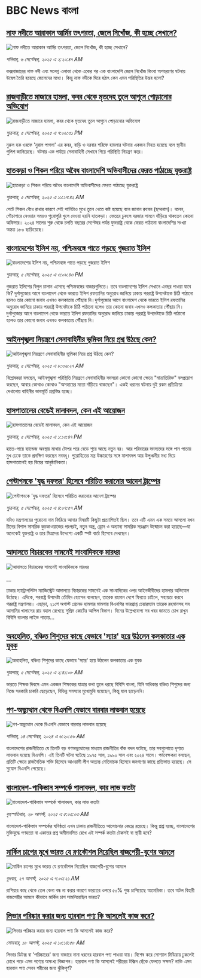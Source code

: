 # BBC News বাংলা## [নাফ নদীতে আরাকান আর্মির তৎপরতা,  জেলে নিখোঁজ, কী হচ্ছে সেখানে?](https://www.bbc.com/bengali/articles/c99g028k04zo?at_medium=RSS&at_campaign=rss?at_campaign=githubrss)![নাফ নদীতে আরাকান আর্মির তৎপরতা,  জেলে নিখোঁজ, কী হচ্ছে সেখানে?](https://ichef.bbci.co.uk/ace/ws/240/cpsprodpb/8afb/live/c21fe3b0-89ae-11f0-978f-c724dfaf4309.jpg)_শনিবার, ৬ সেপ্টেম্বর, ২০২৫ এ ২:২০:৪৭ AM_কক্সবাজারের নাফ নদী এবং সংলগ্ন এলাকা থেকে একের পর এক বাংলাদেশি জেলে নিখোঁজ কিংবা অপহরণের ঘটনায় উদ্বেগ তৈরি হয়েছে জেলেদের মধ্যে। কিন্তু নাফ নদীকে ঘিরে হঠাৎ কেন এমন পরিস্থিতির উদ্ভব হলো?## [রাজবাড়ীতে মাজারে হামলা, কবর থেকে মৃতদেহ তুলে আগুনে পোড়ানোর অভিযোগ](https://www.bbc.com/bengali/articles/c98d1jvrq4do?at_medium=RSS&at_campaign=rss?at_campaign=githubrss)![রাজবাড়ীতে মাজারে হামলা, কবর থেকে মৃতদেহ তুলে আগুনে পোড়ানোর অভিযোগ](https://ichef.bbci.co.uk/ace/ws/240/cpsprodpb/34a5/live/0d1bc8d0-8a8a-11f0-b4ed-15140726731b.jpg)_শুক্রবার, ৫ সেপ্টেম্বর, ২০২৫ এ ৭:০৬:৩১ PM_নুরুল হক ওরফে 'নুরাল পাগলা' এর কবর, বাড়ি ও দরবার শরিফে হামলার ঘটনায় একজন নিহত হয়েছে বলে স্থানীয় পুলিশ জানিয়েছে। ঘটনার এক পর্যায়ে সেনাবাহিনী সেখানে গিয়ে পরিস্থিতি নিয়ন্ত্রণ করে।## [হাতকড়া ও শিকল পরিয়ে অবৈধ বাংলাদেশি অভিবাসীদের ফেরত পাঠাচ্ছে যুক্তরাষ্ট্র](https://www.bbc.com/bengali/articles/c79vndlqwneo?at_medium=RSS&at_campaign=rss?at_campaign=githubrss)![হাতকড়া ও শিকল পরিয়ে অবৈধ বাংলাদেশি অভিবাসীদের ফেরত পাঠাচ্ছে যুক্তরাষ্ট্র](https://ichef.bbci.co.uk/ace/ws/240/cpsprodpb/1a10/live/e016dc60-8a40-11f0-84c8-99de564f0440.jpg)_শুক্রবার, ৫ সেপ্টেম্বর, ২০২৫ এ ১১:১৭:৪২ AM_পেটে শিকল বেঁধে রাখার কারণে সেই পানিটাও মুখে তুলে খেতে কষ্ট হয়েছে বলে জানান রুবেল (ছদ্মনাম)। বলেন, শৌচাগারে নেওয়ার সময়ও পুরোপুরি খুলে দেওয়া হয়নি হাতকড়া। ভেতরে ঢুকলে দরজার সামনে দাঁড়িয়ে থাকতেন কোনো অফিসার। ২০২৪ সালের শুরু থেকে চলতি বছরের সেপ্টেম্বর পর্যন্ত যুক্তরাষ্ট্র থেকে ফেরত পাঠানো বাংলাদেশির সংখ্যা অন্তত ১৮০ ছাড়িয়েছে।## [বাংলাদেশের ইলিশ নয়, পশ্চিমবঙ্গে পাতে পড়ছে গুজরাত ইলিশ](https://www.bbc.com/bengali/articles/c784d6pw6w4o?at_medium=RSS&at_campaign=rss?at_campaign=githubrss)![বাংলাদেশের ইলিশ নয়, পশ্চিমবঙ্গে পাতে পড়ছে গুজরাত ইলিশ](https://ichef.bbci.co.uk/ace/ws/240/cpsprodpb/03cd/live/c7b8e720-8a3c-11f0-9cf6-cbf3e73ce2b9.jpg)_শুক্রবার, ৫ সেপ্টেম্বর, ২০২৫ এ ৩:০৯:৪৩ PM_গুজরাত ইলিশের বিপুল চালান এসেছে পশ্চিমবঙ্গের বাজারগুলিতে। তবে বাংলাদেশের ইলিশ সেখানে এবছর পাওয়া যাবে কি? দুর্গাপুজোর আগে বাংলাদেশ থেকে ভারতে ইলিশ রফতানির অনুরোধ জানিয়ে ঢাকায় পররাষ্ট্র উপদেষ্টাকে চিঠি পাঠানো হলেও তার কোনো জবাব এখনও কলকাতায় পৌঁছায় নি।দুর্গাপুজোর আগে বাংলাদেশ থেকে ভারতে ইলিশ রফতানির অনুরোধ জানিয়ে ঢাকায় পররাষ্ট্র উপদেষ্টাকে চিঠি পাঠানো হলেও তার কোনো জবাব এখনও কলকাতায় পৌঁছায় নি।দুর্গাপুজোর আগে বাংলাদেশ থেকে ভারতে ইলিশ রফতানির অনুরোধ জানিয়ে ঢাকায় পররাষ্ট্র উপদেষ্টাকে চিঠি পাঠানো হলেও তার কোনো জবাব এখনও কলকাতায় পৌঁছায় নি।## [আইনশৃঙ্খলা নিয়ন্ত্রণে সেনাবাহিনীর ভূমিকা নিয়ে প্রশ্ন উঠছে কেন?](https://www.bbc.com/bengali/articles/cevzjm1802ko?at_medium=RSS&at_campaign=rss?at_campaign=githubrss)![আইনশৃঙ্খলা নিয়ন্ত্রণে সেনাবাহিনীর ভূমিকা নিয়ে প্রশ্ন উঠছে কেন?](https://ichef.bbci.co.uk/ace/ws/240/cpsprodpb/25bf/live/7feff500-89ba-11f0-98cc-8182b2586301.jpg)_শুক্রবার, ৫ সেপ্টেম্বর, ২০২৫ এ ৮:৩৬:২৭ AM_বিশ্লেষকরা বলছেন, আইনশৃঙ্খলা পরিস্থিতি নিয়ন্ত্রণে সেনাবাহিনীর সদস্যরা কোনো কোনো ক্ষেত্রে "মাত্রাতিরিক্ত" বলপ্রয়োগ করছেন, আবার কোথাও কোথাও "অসহায়ের মতো দাঁড়িয়ে থাকছেন"। একই ধরনের ঘটনায় দুই রকম প্রতিক্রিয়া দেখানোয় বাহিনীর ভাবমূর্তি প্রশ্নবিদ্ধ হচ্ছে।## [হাসপাতালের বেডেই মালাবদল, কেন এই আয়োজন](https://www.bbc.com/bengali/articles/c9dxye3llv5o?at_medium=RSS&at_campaign=rss?at_campaign=githubrss)![হাসপাতালের বেডেই মালাবদল, কেন এই আয়োজন](https://ichef.bbci.co.uk/ace/ws/240/cpsprodpb/5d3d/live/88af16a0-8a53-11f0-94f4-77b666520245.jpg)_শুক্রবার, ৫ সেপ্টেম্বর, ২০২৫ এ ১:১৩:৪৭ PM_হাতে-পায়ে ব্যান্ডেজ অবস্থায় মাথায় টোপর পরে বেডে শুয়ে আছে নতুন বর। আর পরিবারের সদস্যদের সঙ্গে পান পাতায় মুখ ঢেকে তাকে প্রদক্ষিণ করছেন নববধূ। পুরোহিতের মন্ত্র উচ্চারণের সঙ্গে মালাবদল আর উলুধ্বনীর মধ্য দিয়ে হাসপাতালেই হয় বিয়ের আনুষ্ঠানিকতা।## [পেন্টাগনকে 'যুদ্ধ দফতর' হিসেবে পরিচিত করানোর আদেশ ট্রাম্পের ](https://www.bbc.com/bengali/articles/c75q6n17q1do?at_medium=RSS&at_campaign=rss?at_campaign=githubrss)![পেন্টাগনকে 'যুদ্ধ দফতর' হিসেবে পরিচিত করানোর আদেশ ট্রাম্পের ](https://ichef.bbci.co.uk/ace/ws/240/cpsprodpb/0ea4/live/69f9a9f0-8a03-11f0-84c8-99de564f0440.jpg)_শুক্রবার, ৫ সেপ্টেম্বর, ২০২৫ এ ৪:০৭:৫৭ AM_যদিও মন্ত্রণালয়ের পুরোনো নাম ফিরিয়ে আনার বিষয়টি কিছুটা প্রত্যাশিতই ছিল। তবে এটি এমন এক সময়ে আসলো যখন চীনের বিশাল সামরিক কুচকাওয়াজের পরপরই, নতুন অস্ত্র, ড্রোন ও অন্যান্য সামরিক সরঞ্জাম উন্মোচন করা হয়েছে—যা অনেকেই যুক্তরাষ্ট্র ও তার মিত্রদের উদ্দেশ্যে একটি স্পষ্ট বার্তা হিসেবে দেখছেন।## [আদালতে বিচারকের সামনেই সাংবাদিককে মারধর](https://www.bbc.co.uk/bengali/live/cz69x8nn8xvt?at_medium=RSS&at_campaign=rss?at_campaign=githubrss)![আদালতে বিচারকের সামনেই সাংবাদিককে মারধর](https://ichef.bbci.co.uk/ace/standard/240/cpsprodpb/5f16/live/750cf270-89a4-11f0-84c8-99de564f0440.jpg)__ঢাকার ম্যাট্রোপলিটন ম্যাজিস্ট্রেট আদালতে বিচারকের সামনেই এক সাংবাদিকের ওপর আইনজীবীদের হামলার অভিযোগ উঠেছে। এদিকে, পররাষ্ট্র উপদেষ্টা তৌহিদ হোসেন বলেছেন, তারেক রহমান দেশে ফিরতে চাইলে, সহায়তা করবে পররাষ্ট্র মন্ত্রণালয়। এছাড়া, ২১শে অগাস্ট গ্রেনেড হামলার মামলায় বিএনপির ভারপ্রাপ্ত চেয়ারম্যান তারেক রহমানসহ সব আসামির খালাসের রায় বহাল রেখেছে সুপ্রিম কোর্টের আপিল বিভাগ। দিনের উল্লেখযোগ্য সব খবর জানতে চোখ রাখুন বিবিসি বাংলার লাইভ পাতায়...## [অবহেলিত, বঞ্চিত শিশুদের কাছে যেভাবে 'স্যার' হয়ে উঠলেন কলকাতার এক যুবক](https://www.bbc.com/bengali/articles/crmewd2m3nwo?at_medium=RSS&at_campaign=rss?at_campaign=githubrss)![অবহেলিত, বঞ্চিত শিশুদের কাছে যেভাবে 'স্যার' হয়ে উঠলেন কলকাতার এক যুবক](https://ichef.bbci.co.uk/ace/ws/240/cpsprodpb/c336/live/3b33c680-8960-11f0-b391-6936825093bd.jpg)_শুক্রবার, ৫ সেপ্টেম্বর, ২০২৫ এ ২:৪১:০৮ AM_ভারতে শিক্ষক দিবসে এমন একজন শিক্ষকের যাত্রার কথা তুলে ধরছে বিবিসি বাংলা, যিনি অধিকার বঞ্চিত শিশুদের জন্য নিজে সরকারি চাকরি ছেড়েছেন, বিভিন্ন সমস্যার মুখোমুখি হয়েছেন, কিন্তু হাল ছাড়েননি।## [গণ-অভ্যুত্থান থেকে বিএনপি যেভাবে বারবার লাভবান হয়েছে](https://www.bbc.com/bengali/articles/c74j271n0pzo?at_medium=RSS&at_campaign=rss?at_campaign=githubrss)![গণ-অভ্যুত্থান থেকে বিএনপি যেভাবে বারবার লাভবান হয়েছে](https://ichef.bbci.co.uk/ace/ws/240/cpsprodpb/2225/live/23ccad70-7022-11ef-8f0e-158a0a407ec6.jpg)_শনিবার, ১৪ সেপ্টেম্বর, ২০২৪ এ ৬:২০:৫৬ AM_বাংলাদেশের রাজনীতিতে যে তিনটি বড় গণঅভ্যুত্থানের মাধ্যমে রাজনীতির বাঁক বদল ঘটেছে, তার সবগুলোতে দৃশ্যত লাভবান হয়েছে বিএনপি। এই তিনটি ঘটনা ঘটেছে ১৯৭৫ সাল, ১৯৯০ সাল এবং ২০২৪ সালে। পর্যবেক্ষকরা বলছেন, প্রতিটি ক্ষেত্রে রাজনৈতিক শক্তি হিসেবে আওয়ামী লীগ অত্যন্ত নেতিবাচক হিসেবে জনগণের কাছে প্রতিভাত হয়েছে। সে সুযোগ বিএনপি পেয়েছে।## [বাংলাদেশ-পাকিস্তান সম্পর্কে পালাবদল, কার লাভ কতটা](https://www.bbc.com/bengali/articles/cjr1xy75nwxo?at_medium=RSS&at_campaign=rss?at_campaign=githubrss)![বাংলাদেশ-পাকিস্তান সম্পর্কে পালাবদল, কার লাভ কতটা](https://ichef.bbci.co.uk/ace/ws/240/cpsprodpb/a61e/live/d95888c0-8391-11f0-ab3e-bd52082cd0ae.jpg)_বৃহস্পতিবার, ২৮ আগস্ট, ২০২৫ এ ৫:০৫:০৩ AM_বাংলাদেশ-পাকিস্তান সম্পর্কের ঘনিষ্ঠতা এখন ঢাকায় রাজনীতিতে আলোচনার কেন্দ্রে রয়েছে। কিন্তু প্রশ্ন হচ্ছে, বাংলাদেশের মুক্তিযুদ্ধে গণহত্যা বা একাত্তর প্রশ্ন অমীমাংসিত রেখে এই সম্পর্ক কতটা টেকসই বা স্থায়ী হবে?## [মার্কিন চাপের মুখে ভারত যে রণকৌশল নিয়েছিল বাজপেয়ী-বুশের আমলে ](https://www.bbc.com/bengali/articles/ce937dl32kro?at_medium=RSS&at_campaign=rss?at_campaign=githubrss)![মার্কিন চাপের মুখে ভারত যে রণকৌশল নিয়েছিল বাজপেয়ী-বুশের আমলে ](https://ichef.bbci.co.uk/ace/ws/240/cpsprodpb/519f/live/4ac33250-82a0-11f0-a34f-318be3fb0481.jpg)_বুধবার, ২৭ আগস্ট, ২০২৫ এ ৭:০৩:২১ AM_রাশিয়ার কাছ থেকে তেল কেনা বন্ধ না করার কারণে ভারতের ওপরে ৫০% শুল্ক চাপিয়েছে আমেরিকা। তবে অটল বিহারী বাজপেয়ীর আমলে কীভাবে মার্কিন চাপ সামলিয়েছিল ভারত?## [লিভার পরিষ্কার করার জন্য হারবাল পণ্য কি আসলেই কাজ করে?](https://www.bbc.com/bengali/articles/c93dqkeqwzyo?at_medium=RSS&at_campaign=rss?at_campaign=githubrss)![লিভার পরিষ্কার করার জন্য হারবাল পণ্য কি আসলেই কাজ করে?](https://ichef.bbci.co.uk/ace/ws/240/cpsprodpb/2c5b/live/0b601110-6f99-11f0-af20-030418be2ca5.jpg)_সোমবার, ১৮ আগস্ট, ২০২৫ এ ১০:১৪:৫৮ AM_লিভার ডিটক্স বা 'পরিষ্কারের' জন্য বাজারে নানা ধরনের হারবাল পণ্য পাওয়া যায়। বিশেষ করে সোশ্যাল মিডিয়ায় ঢুকলেই চোখে পড়ে এসব পণ্যের অসংখ্য বিজ্ঞাপন। হারবাল পণ্য কি আসলেই শরীরের টক্সিন ছেঁকে ফেলতে সক্ষম? নাকি এসব হারবাল পণ্য সেবন শরীরের জন্য ঝুঁকিপূর্ণ?